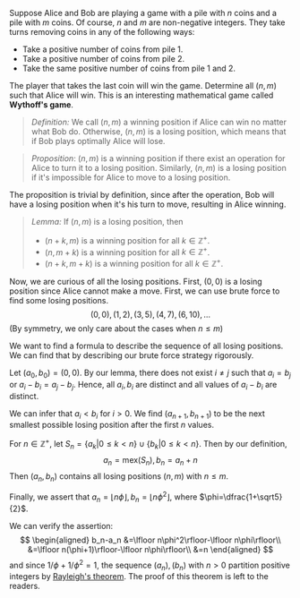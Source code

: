Suppose Alice and Bob are playing a game with a pile with $n$ coins and a pile with $m$ coins. Of course, $n$ and $m$ are non-negative integers. They take turns removing coins in any of the following ways:

- Take a positive number of coins from pile 1.
- Take a positive number of coins from pile 2.
- Take the same positive number of coins from pile 1 and 2.

The player that takes the last coin will win the game. Determine all $(n,m)$ such that Alice will win. This is an interesting mathematical game called **Wythoff's game**.

> *Definition:* We call $(n,m)$ a winning position if Alice can win no matter what Bob do. Otherwise, $(n,m)$ is a losing position, which means that if Bob plays optimally Alice will lose.

> *Proposition*: $(n,m)$ is a winning position if there exist an operation for Alice to turn it to a losing position. Similarly, $(n,m)$ is a losing position if it's impossible for Alice to move to a losing position.

The proposition is trivial by definition, since after the operation, Bob will have a losing position when it's his turn to move, resulting in Alice winning.

> *Lemma:* If $(n,m)$ is a losing position, then
>
> - $(n+k,m)$ is a winning position for all $k\in\mathbb Z^+$.
> - $(n,m+k)$ is a winning position for all $k\in\mathbb Z^+$.
> - $(n+k,m+k)$ is a winning position for all $k\in\mathbb Z^+$.

Now, we are curious of all the losing positions. First, $(0,0)$ is a losing position since Alice cannot make a move. First, we can use brute force to find some losing positions.
$$
(0,0),(1,2),(3,5),(4,7),(6,10),\dots
$$
(By symmetry, we only care about the cases when $n \le m$)

We want to find a formula to describe the sequence of all losing positions. We can find that by describing our brute force strategy rigorously.

Let $(a_0,b_0)=(0,0)$. By our lemma, there does not exist $i\neq j$ such that $a_i=b_j$ or $a_i-b_i=a_j-b_j$. Hence, all $a_i,b_i$ are distinct and all values of $a_i-b_i$ are distinct.

We can infer that $a_i < b_i$ for $i > 0$. We find $(a_{n+1},b_{n+1})$ to be the next smallest possible losing position after the first $n$ values. 

For $n\in\mathbb Z^+$, let $S_n=\{a_k|0\le k < n\}\cup\{b_k|0\le k < n\}$. Then by our definition,
$$
a_n = \text{mex}(S_n),b_n=a_n+n
$$
Then $(a_n,b_n)$ contains all losing positions $(n,m)$ with $n\le m$.

Finally, we assert that $a_n = \lfloor n\phi\rfloor,b_n=\lfloor n\phi^2\rfloor$, where $\phi=\dfrac{1+\sqrt5}{2}$.

We can verify the assertion:
$$
\begin{aligned}
b_n-a_n &=\lfloor n\phi^2\rfloor-\lfloor n\phi\rfloor\\
&=\lfloor n(\phi+1)\rfloor-\lfloor n\phi\rfloor\\
&=n
\end{aligned}
$$
and since $1/\phi + 1/\phi^2=1$, the sequence $(a_n),(b_n)$ with $n > 0$ partition positive integers by [Rayleigh's theorem](https://en.wikipedia.org/wiki/Beatty_sequence). The proof of this theorem is left to the readers.